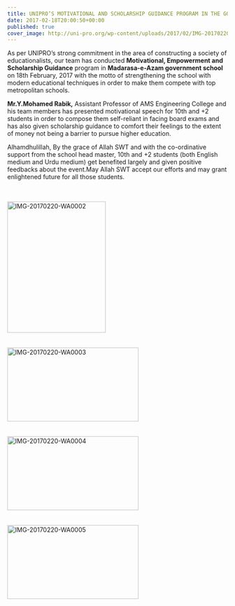 ```yaml
---
title: UNIPRO’S MOTIVATIONAL AND SCHOLARSHIP GUIDANCE PROGRAM IN THE GOVERNMENT SCHOOL
date: 2017-02-18T20:00:50+00:00
published: true
cover_image: http://uni-pro.org/wp-content/uploads/2017/02/IMG-20170220-WA0005-730x340.jpg
---
```


<p>As per UNIPRO’s strong commitment in the area of constructing a society of educationalists, our team has conducted <b>Motivational, Empowerment and Scholarship Guidance</b> program in <b>Madarasa-e-Azam government school</b> on 18th February, 2017 with the motto of strengthening the school with modern educational techniques in order to make them compete with top metropolitan schools.</p>
<p><b>Mr.Y.Mohamed Rabik,</b> Assistant Professor of AMS Engineering College and his team members has presented motivational speech for 10th and +2 students in order to compose them self-reliant in facing board exams and has also given scholarship guidance to comfort their feelings to the extent of money not being a barrier to pursue higher education.</p>
<p>Alhamdhulillah, By the grace of Allah SWT and with the co-ordinative support from the school head master, 10th and +2 students (both English medium and Urdu medium) get benefited largely and given positive feedbacks about the event.May Allah SWT accept our efforts and may grant enlightened future for all those students.</p>
<p><br><br>
<img src="http://uni-pro.org/wp-content/uploads/2017/02/IMG-20170220-WA0002-225x300.jpg" alt="IMG-20170220-WA0002" width="225" height="300" class="alignnone size-medium wp-image-284" srcset="http://uni-pro.org/wp-content/uploads/2017/02/IMG-20170220-WA0002-225x300.jpg 225w, http://uni-pro.org/wp-content/uploads/2017/02/IMG-20170220-WA0002-768x1024.jpg 768w, http://uni-pro.org/wp-content/uploads/2017/02/IMG-20170220-WA0002.jpg 780w" sizes="(max-width: 225px) 100vw, 225px"><br>
<br><br>
<img src="http://uni-pro.org/wp-content/uploads/2017/02/IMG-20170220-WA0003-300x169.jpg" alt="IMG-20170220-WA0003" width="300" height="169" class="alignnone size-medium wp-image-285" srcset="http://uni-pro.org/wp-content/uploads/2017/02/IMG-20170220-WA0003-300x169.jpg 300w, http://uni-pro.org/wp-content/uploads/2017/02/IMG-20170220-WA0003-768x432.jpg 768w, http://uni-pro.org/wp-content/uploads/2017/02/IMG-20170220-WA0003-1024x576.jpg 1024w, http://uni-pro.org/wp-content/uploads/2017/02/IMG-20170220-WA0003.jpg 1280w" sizes="(max-width: 300px) 100vw, 300px"><br>
<br><br>
<img src="http://uni-pro.org/wp-content/uploads/2017/02/IMG-20170220-WA0004-300x169.jpg" alt="IMG-20170220-WA0004" width="300" height="169" class="alignnone size-medium wp-image-286" srcset="http://uni-pro.org/wp-content/uploads/2017/02/IMG-20170220-WA0004-300x169.jpg 300w, http://uni-pro.org/wp-content/uploads/2017/02/IMG-20170220-WA0004-768x432.jpg 768w, http://uni-pro.org/wp-content/uploads/2017/02/IMG-20170220-WA0004-1024x576.jpg 1024w, http://uni-pro.org/wp-content/uploads/2017/02/IMG-20170220-WA0004.jpg 1280w" sizes="(max-width: 300px) 100vw, 300px"><br>
<br><br>
<img src="http://uni-pro.org/wp-content/uploads/2017/02/IMG-20170220-WA0005-300x169.jpg" alt="IMG-20170220-WA0005" width="300" height="169" class="alignnone size-medium wp-image-287" srcset="http://uni-pro.org/wp-content/uploads/2017/02/IMG-20170220-WA0005-300x169.jpg 300w, http://uni-pro.org/wp-content/uploads/2017/02/IMG-20170220-WA0005-768x432.jpg 768w, http://uni-pro.org/wp-content/uploads/2017/02/IMG-20170220-WA0005-1024x576.jpg 1024w, http://uni-pro.org/wp-content/uploads/2017/02/IMG-20170220-WA0005.jpg 1280w" sizes="(max-width: 300px) 100vw, 300px"></p>


